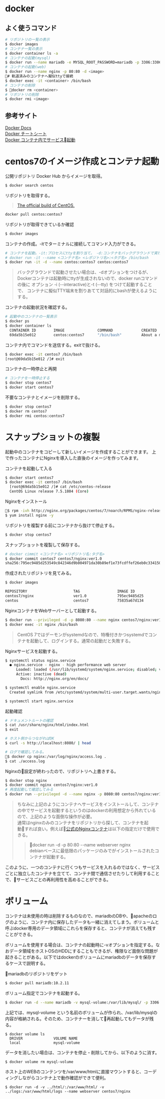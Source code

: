 # docker

## よく使うコマンド
~~~sh
# リポジトリの一覧の表示
$ docker images
# コンテナ一覧の表示
$ docker container ls -a
# コンテナの起動(mysql)
$ docker run --name mariadb -e MYSQL_ROOT_PASSWORD=mariadb -p 3306:3306 -d <image>
# コンテナの起動(web)
$ docker run --name nginx -p 80:80 -d <image>
# 軌道済みのコンテナへ擬似ttyで接続
$ docker exec -it <container> /bin/bash
# コンテナの削除
$ docker rm <container>
# リポジトリの削除
$ docker rmi <image>
~~~

## 参考サイト
[Docker Docs](https://docs.docker.com)  
[Docker チートシート](https://www.qoosky.net/references/206)  
[Docker コンテナ内でサービス起動](http://qiita.com/yunano/items/9637ee21a71eba197345)  

# centos7のイメージ作成とコンテナ起動

公開リポジトリ Docker Hub からイメージを取得。
~~~sh
$ docker search centos
~~~

リポジトリを取得する。  
> [The official build of CentOS.](https://hub.docker.com/r/_/centos/)  
~~~sh
docker pull centos:centos7
~~~

リポジトリが取得できているか確認
~~~sh
$ docker images
~~~

コンテナの作成。-itでターミナルに接続してコマンド入力ができる。
~~~sh
# コンテナを起動。-it:プロセスにttyを割り当て。 -d:コンテナをバックグラウンドで実行
# docker run -it --name <コンテナ名> <レポジトリ名>:<タグ名> /bin/bash
$ docker run -it -d --name centos:centos7 centos:centos7
~~~
> バックグラウンドで起動させたい場合は、-dオプションをつけるが、
Dockerコンテナは起動時にttyが生成されないので、docker runコマンドの後に
オプション -i (--interactive)と-t (--tty) をつけて起動することで、
コンテナに擬似TTY端末を割りあてて対話的にbashが使えるようにする。


コンテナの起動状況を確認する。
~~~sh
# 起動中のコンテナの一覧表示
$ docker ps
$ docker container ls
  CONTAINER ID        IMAGE               COMMAND             CREATED              STATUS              PORTS               NAMES
  69da5b15e012        centos:centos7      "/bin/bash"         About a minute ago   Up About a minute                       centos7
~~~

コンテナ内でコマンドを送信する。exitで抜ける。
~~~sh
$ docker exec -it centos7 /bin/bash
[root@69da5b15e012 /]# exit
~~~

コンテナの一時停止と再開
~~~sh
# コンテナを一時停止する
$ docker stop centos7
$ docker start centos7
~~~

不要なコンテナとイメージを削除する。
~~~sh
$ docker stop centos7
$ docker rm centos7
$ docker rmi centos:centos7
~~~

# スナップショットの複製

起動中のコンテナをコピーして新しいイメージを作成することができます。
上で作ったコンテナにNginxを導入した直後のイメージを作ってみます。

コンテナを起動して入る
~~~sh
$ docker start centos7
$ docker exec -it centos7 /bin/bash
  [root@69da5b15e012 /]# cat /etc/centos-release
  CentOS Linux release 7.5.1804 (Core) 
~~~

Nginxをインストール
~~~sh
$ rpm -ivh http://nginx.org/packages/centos/7/noarch/RPMS/nginx-release-centos-7-0.el7.ngx.noarch.rpm
$ yum install nginx -y
~~~

リポジトリを複製する前にコンテナから抜けて停止する。
~~~sh
$ docker stop centos7
~~~

スナップショットを複製して保存する。
~~~sh
# docker cimmit <コンテナ名> <リポジトリ名:タグ名>
$ docker commit centos7 centos7/nginx:ver1.0
sha256:795ec9485d253549c842346d9b004971da30b89ef1e73fcdffef26eb0c334150
~~~

作成されたリポジトリを見てみる。
~~~sh
$ docker images

REPOSITORY                     TAG                 IMAGE ID            CREATED             SIZE
centos7/nginx                  ver1.0              795ec9485d25        5 seconds ago       304MB
centos                         centos7             75835a67d134        3 weeks ago         200MB
~~~

NginxコンテナをWebサーバーとして起動する。
~~~sh
$ docker run --privileged -d -p 8080:80 --name nginx centos7/nginx:ver1.0 /sbin/init
$ docker exec -it nginx /bin/bash
~~~

> CentOS 7ではデーモンがsystemdなので、特権付きかつsystemdでコンテナを起動して、ログインする。通常の起動だと失敗する。

Nginxサービスを起動する。
~~~sh
$ systemctl status nginx.service
  ● nginx.service - nginx - high performance web server
     Loaded: loaded (/usr/lib/systemd/system/nginx.service; disabled; vendor preset: disabled)
     Active: inactive (dead)
       Docs: http://nginx.org/en/docs/

$ systemctl enable nginx.service
  Created symlink from /etc/systemd/system/multi-user.target.wants/nginx.service to /usr/lib/systemd/system/nginx.service.

$ systemctl start nginx.service
~~~

起動確認
~~~sh
# ドキュメントルートの確認
$ cat /usr/share/nginx/html/index.html 
$ exit

# ホスト側からつながればOK
$ curl -s http://localhost:8080/ | head

# ログで確認してみる。
$ docker cp nginx:/var/log/nginx/access.log .
$ cat ./access.log
~~~

Nginxの設定が終わったので、リポジトリへ上書きする。
~~~sh
$ docker stop nginx
$ docker commit nginx centos7/nginx:ver1.0
# 再度起動して確認してみる
$ docker run --privileged -d --name nginx -p 8080:80 centos7/nginx:ver1.0 /sbin/init
~~~

> ちなみに上記のようにコンテナへサービスをインストールして、コンテナの中でサービスを起動するというのはdockerの利用想定から外れているので、上記のような面倒な操作が必要。  
通常はnginxのみのコンテナをリポジトリから探して、コンテナを起動すれば良い。例えば[公式のNginxコンテナ](https://hub.docker.com/_/nginx/)は以下の指定だけで使用できる。
>> docker run -d -p 80:80 --name webserver nginx  
debianベースに最低限のパッケージのみでがインストールされたコンテナが起動する。

このように、一つのコンテナに行くつもサービスを入れるのではなく、サービスごとに独立したコンテナを立てて、コンテナ間で通信させたりして利用することで、サービスごとの再利用性を高めることができる。

# ボリューム

コンテナは未使用の時は削除するものなので、mariadbのDBや、apacheのログのように、コンテナ内に保存したデータも一緒に消えてしまう。ボリュームと呼ぶdocker専用のデータ領域にこれらを保存すると、コンテナが消えても残すことができる。

ボリュームを使用する場合は、コンテナの起動時に-vオプションを指定する。なおデータ領域をホストOSのHDDにすることもできるが、権限など面倒な問題が起きることがある。以下ではdockerのボリュームにmariadbのデータを保存するケースで説明する。

mariadbのリポジトリをゲット
~~~sh
$ docker pull mariadb:10.2.11
~~~

ボリューム指定でコンテナを起動する。
~~~sh
$ docker run -d --name mariadb -v mysql-volume:/var/lib/mysql/ -p 3306:3306 -e MYSQL_ALLOW_EMPTY_PASSWORD=yes mariadb:10.2.11
~~~

上記では、mysql-volume という名前のボリュームが作られ、/var/lib/mysqlの内容が格納される。そのため、コンテナーを消して再起動してもデータが残る。
~~~
$ docker volume ls
  DRIVER              VOLUME NAME
  local               mysql-volume
~~~

データを消したい場合は、コンテナを停止・削除してから、以下のように消す。
~~~
$ docker volume rm mysql-volume
~~~

ホスト上のWEBのコンテンツを/var/www/htmlに直接マウントすると、コーディングしながらコンテナ上で動作確認ができて便利。
~~~
$ docker run -d -v ../html/:/var/www/html/ -v ../logs:/var/www/html/logs --name webserver centos7/nginx
~~~
